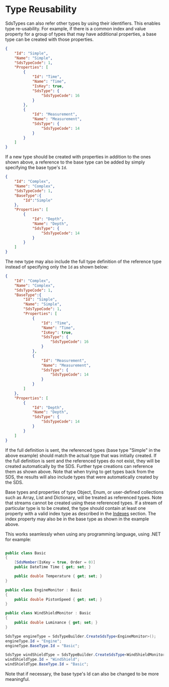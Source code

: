 # Type Reusability
SdsTypes can also refer other types by using their identifiers. This enables type re-usability.
For example, if there is a common index and value property for a group of types that may have additional properties,
a base type can be created with those properties.

```json
{
    "Id": "Simple",
    "Name": "Simple",
    "SdsTypeCode": 1,
    "Properties": [
        {
            "Id": "Time",
            "Name": "Time",
            "IsKey": true,
            "SdsType": {
                "SdsTypeCode": 16
            }
        },
        {
            "Id": "Measurement",
            "Name": "Measurement",
            "SdsType": {
                "SdsTypeCode": 14
            }
        }
    ]
}
```

If a new type should be created with properties in addition to the ones shown above,
a reference to the base type can be added by simply specifying the base type's ``Id``.

```json
{
    "Id": "Complex",
    "Name": "Complex",
    "SdsTypeCode": 1,
    "BaseType":{
        "Id":"Simple"
    },
    "Properties": [
        {
            "Id": "Depth",
            "Name": "Depth",
            "SdsType": {
                "SdsTypeCode": 14
            }
        }
    ]
}
```

The new type may also include the full type definition of the reference type instead of specifying only the ``Id`` as shown below:

```json
{
    "Id": "Complex",
    "Name": "Complex",
    "SdsTypeCode": 1,
    "BaseType":{
        "Id": "Simple",
        "Name": "Simple",
        "SdsTypeCode": 1,
        "Properties": [
            {
                "Id": "Time",
                "Name": "Time",
                "IsKey": true,
                "SdsType": {
                    "SdsTypeCode": 16
                }
            },
            {
                "Id": "Measurement",
                "Name": "Measurement",
                "SdsType": {
                    "SdsTypeCode": 14
                }
            }
        ]
    },
    "Properties": [
        {
            "Id": "Depth",
            "Name": "Depth",
            "SdsType": {
                "SdsTypeCode": 14
            }
        }
    ]
}
```

If the full definition is sent, the referenced types (base type "Simple" in the above example)
should match the actual type that was initially created. If the full definition is sent and the referenced types do not exist,
they will be created automatically by the SDS. Further type creations can reference them as shown above.
Note that when trying to get types back from the SDS, the results will also include types that were automatically created by the SDS.

Base types and properties of type Object, Enum, or user-defined collections such as Array, List and Dictionary,
will be treated as referenced types. Note that streams cannot be created using these referenced types.
If a stream of particular type is to be created, the type should contain at least one property
with a valid index type as described in the [Indexes](xref:sdsIndexes) section. 
The index property may also be in the base type as shown in the example above.

This works seamlessly when using any programming language, using .NET for example:

```csharp

public class Basic
{
    [SdsMember(IsKey = true, Order = 0)]
    public DateTime Time { get; set; }

    public double Temperature { get; set; }
}

public class EngineMonitor : Basic
{
    public double PistonSpeed { get; set; }
}

public class WindShieldMonitor : Basic
{
    public double Luminance { get; set; }
}

SdsType engineType = SdsTypeBuilder.CreateSdsType<EngineMonitor>();
engineType.Id = "Engine";
engineType.BaseType.Id = "Basic";

SdsType windShieldType = SdsTypeBuilder.CreateSdsType<WindShieldMonitor>();
windShieldType.Id = "WindShield";
windShieldType.BaseType.Id = "Basic";

```

Note that if necessary, the base type's Id can also be changed to be more meaningful.
